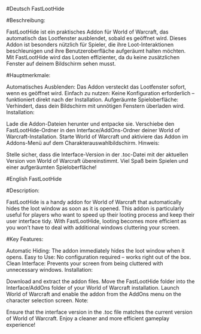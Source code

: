 #Deutsch
FastLootHide

#Beschreibung:

FastLootHide ist ein praktisches Addon für World of Warcraft, das automatisch das Lootfenster ausblendet, sobald es geöffnet wird. Dieses Addon ist besonders nützlich für Spieler, die ihre Loot-Interaktionen beschleunigen und ihre Benutzeroberfläche aufgeräumt halten möchten. Mit FastLootHide wird das Looten effizienter, da du keine zusätzlichen Fenster auf deinem Bildschirm sehen musst.

#Hauptmerkmale:

Automatisches Ausblenden: Das Addon versteckt das Lootfenster sofort, wenn es geöffnet wird.
Einfach zu nutzen: Keine Konfiguration erforderlich – funktioniert direkt nach der Installation.
Aufgeräumte Spieloberfläche: Verhindert, dass dein Bildschirm mit unnötigen Fenstern überladen wird.
Installation:

Lade die Addon-Dateien herunter und entpacke sie.
Verschiebe den FastLootHide-Ordner in den Interface/AddOns-Ordner deiner World of Warcraft-Installation.
Starte World of Warcraft und aktiviere das Addon im Addons-Menü auf dem Charakterauswahlbildschirm.
Hinweis:

Stelle sicher, dass die Interface-Version in der .toc-Datei mit der aktuellen Version von World of Warcraft übereinstimmt.
Viel Spaß beim Spielen und einer aufgeräumten Spieloberfläche!

#English
FastLootHide

#Description:

FastLootHide is a handy addon for World of Warcraft that automatically hides the loot window as soon as it is opened. This addon is particularly useful for players who want to speed up their looting process and keep their user interface tidy. With FastLootHide, looting becomes more efficient as you won’t have to deal with additional windows cluttering your screen.

#Key Features:

Automatic Hiding: The addon immediately hides the loot window when it opens.
Easy to Use: No configuration required – works right out of the box.
Clean Interface: Prevents your screen from being cluttered with unnecessary windows.
Installation:

Download and extract the addon files.
Move the FastLootHide folder into the Interface/AddOns folder of your World of Warcraft installation.
Launch World of Warcraft and enable the addon from the AddOns menu on the character selection screen.
Note:

Ensure that the interface version in the .toc file matches the current version of World of Warcraft.
Enjoy a cleaner and more efficient gameplay experience!